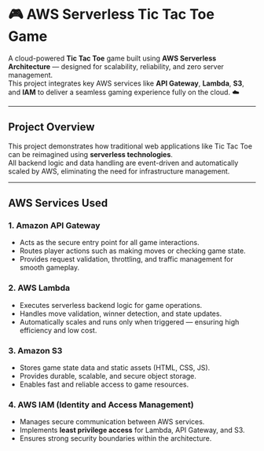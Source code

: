 # 🎮 AWS Serverless Tic Tac Toe Game

A cloud-powered **Tic Tac Toe** game built using **AWS Serverless Architecture** — designed for scalability, reliability, and zero server management.  
This project integrates key AWS services like **API Gateway**, **Lambda**, **S3**, and **IAM** to deliver a seamless gaming experience fully on the cloud. ☁️

---

##  Project Overview

This project demonstrates how traditional web applications like Tic Tac Toe can be reimagined using **serverless technologies**.  
All backend logic and data handling are event-driven and automatically scaled by AWS, eliminating the need for infrastructure management.

---

##  AWS Services Used

### **1. Amazon API Gateway**
- Acts as the secure entry point for all game interactions.  
- Routes player actions such as making moves or checking game state.  
- Provides request validation, throttling, and traffic management for smooth gameplay.

### **2. AWS Lambda**
- Executes serverless backend logic for game operations.  
- Handles move validation, winner detection, and state updates.  
- Automatically scales and runs only when triggered — ensuring high efficiency and low cost.

### **3. Amazon S3**
- Stores game state data and static assets (HTML, CSS, JS).  
- Provides durable, scalable, and secure object storage.  
- Enables fast and reliable access to game resources.

### **4. AWS IAM (Identity and Access Management)**
- Manages secure communication between AWS services.  
- Implements **least privilege access** for Lambda, API Gateway, and S3.  
- Ensures strong security boundaries within the architecture.



